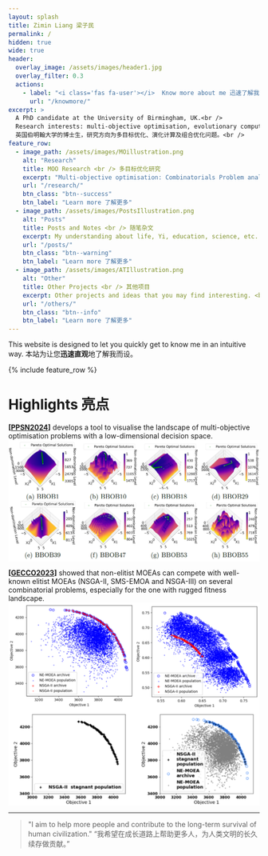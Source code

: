 ```yaml
---
layout: splash
title: Zimin Liang 梁子民
permalink: /
hidden: true
wide: true
header:
  overlay_image: /assets/images/header1.jpg
  overlay_filter: 0.3
  actions:
    - label: "<i class='fas fa-user'></i>  Know more about me 迅速了解我"
      url: "/knowmore/"
excerpt: >
  A PhD candidate at the University of Birmingham, UK.<br />
  Research interests: multi-objective optimisation, evolutionary computation, and combinatorial optimisation problems.<br />
  英国伯明翰大学的博士生，研究方向为多目标优化、演化计算及组合优化问题。<br />
feature_row:
  - image_path: /assets/images/MOillustration.png
    alt: "Research"
    title: MOO Research <br /> 多目标优化研究
    excerpt: "Multi-objective optimisation: Combinatorials Problem analysis, Algorithm development, etc.  <br /> 多目标优化: 组合优化，问题分析，算法开发。"
    url: "/research/"
    btn_class: "btn--success"
    btn_label: "Learn more 了解更多"
  - image_path: /assets/images/PostsIllustration.png
    alt: "Posts"
    title: Posts and Notes <br /> 随笔杂文
    excerpt: My understanding about life, Yi, education, science, etc. <br />个人关于生活、易、教育、科技的想法。
    url: "/posts/"
    btn_class: "btn--warning"
    btn_label: "Learn more 了解更多"
  - image_path: /assets/images/ATIllustration.png
    alt: "Other"
    title: Other Projects <br /> 其他项目
    excerpt: Other projects and ideas that you may find interesting. <br /> 其他好玩的项目和脑洞。"
    url: "/others/"
    btn_class: "btn--info"
    btn_label: "Learn more 了解更多"
---
```


This website is designed to let you quickly get to know me in an intuitive way. 本站为让您**迅速直观**地了解我而设。

{% include feature_row %}

# Highlights 亮点

**\[[PPSN2024](https://dl.acm.org/doi/10.1007/978-3-031-70085-9_19)\]** develops a tool to visualise the landscape of multi-objective optimisation problems with a low-dimensional decision space.
<img src="/assets/images/PPSN2024.png" alt="PPSN2024" width="800" style="display: block; margin: auto;">


**\[[GECCO2023](https://dl.acm.org/doi/10.1145/3583133.3590646)\]** showed that non-elitist MOEAs can compete with well-known elitist MOEAs (NSGA-II, SMS-EMOA and NSGA-III) on several combinatorial problems, especially for the one with rugged fitness landscape.
<img src="/assets/images/GECCO2023.png" alt="GECCO2023" width="800" style="display: block; margin: auto;">


---

> "I aim to help more people and contribute to the long-term survival of human civilization." 
> “我希望在成长道路上帮助更多人，为人类文明的长久续存做贡献。”
